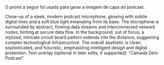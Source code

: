 O promt a seguir foi usado para gerar a imagem de capa do podcast:

Close-up of a sleek, modern podcast microphone, glowing with subtle digital lines and a soft blue light emanating from its base. The microphone is surrounded by abstract, flowing data streams and interconnected network nodes, hinting at secure data flow. In the background, out of focus, a stylized, intricate circuit board pattern extends into the distance, suggesting complex technological infrastructure. The overall aesthetic is clean, sophisticated, and futuristic, emphasizing intelligent design and digital protection. Text overlay (optional in later edits, if supported): "Camada Zero Podcast".
